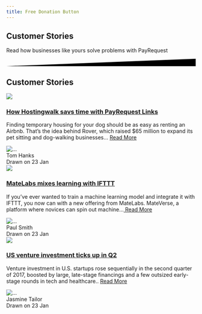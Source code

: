 ```yaml
---
title: Free Donation Button
---
```


<div class="position-relative">
    <!-- Hero for FREE version -->
    <section class="section section-lg section-shaped">
        <!-- Background circles -->
        <div class="shape shape-style-self shape-primary">
            <span class="span-150"></span>
            <span class="span-50"></span>
            <span class="span-50"></span>
            <span class="span-75"></span>
            <span class="span-100"></span>
            <span class="span-75"></span>
            <span class="span-50"></span>
            <span class="span-100"></span>
            <span class="span-50"></span>
            <span class="span-100"></span>
        </div>
        <div class="container shape-container d-flex align-items-center">
            <div class="col px-0">
                <div class="row align-items-center justify-content-center">
                    <div class="col-lg-7 text-center">

<div class="icon icon-shape bg-gradient-white shadow rounded-circle mb-3"><i class="fal fa-user-circle text-info" aria-hidden="true"></i></div>
                        
 <h1 class="text-white"> Customer Stories
</h1>
                        <p class="lead text-white">   Read how businesses like yours solve problems with PayRequest
</p>
                        

  </div>
                </div>
            </div>
        </div>
        <!-- SVG separator -->
        <div class="separator separator-bottom separator-skew zindex-100">
            <svg x="0" y="0" viewBox="0 0 2560 100" preserveAspectRatio="none" version="1.1" xmlns="http://www.w3.org/2000/svg">
                <polygon class="fill-white" points="2560 0 2560 100 0 100"></polygon>
            </svg>
        </div>
    </section>
</div>

<section class="blogs-3">
        <div class="container">
          <div class="row">
            <div class="col-lg-10 col-md-8 mx-auto">
              <h2 class="title mb-5">Customer Stories</h2>
              <div class="card card-blog card-plain blog-horizontal mb-5">
                <div class="row">
                  <div class="col-lg-4">
                    <div class="card-image shadow">
                      <a href="javascript:;">
                        <img class="img rounded" src="https://scontent.flis6-1.fna.fbcdn.net/v/t1.0-9/11873700_858341514247971_2231524977077816808_n.png?_nc_cat=110&amp;_nc_sid=09cbfe&amp;_nc_ohc=lA8siWIae6YAX9zJSys&amp;_nc_ht=scontent.flis6-1.fna&amp;oh=fc7085cfde4bcd93e2807a417f2eeee2&amp;oe=5F021D32">
                      </a>
                    </div>
                  </div>
                  <div class="col-lg-8">
                    <div class="card-body">
                      <h3 class="card-title">
                        <a href="javascript:;"> How Hostingwalk savs time with PayRequest Links</a>
                      </h3>
                      <p class="card-description">
                        Finding temporary housing for your dog should be as easy as renting an Airbnb. That’s the idea behind Rover, which raised $65 million to expand its pet sitting and dog-walking businesses... <a href="javascript:;"> Read More </a>
                      </p>
                      <div class="author">
                        <img src="./assets/img/faces/team-1.jpg" alt="..." class="avatar img-raised">
                        <div class="text">
                          <span class="name">Tom Hanks</span>
                          <div class="meta">Drawn on 23 Jan</div>
                        </div>
                      </div>
                    </div>
                  </div>
                </div>
              </div>
              <div class="card card-blog card-plain blog-horizontal mb-5">
                <div class="row">
                  <div class="col-lg-4">
                    <div class="card-image shadow">
                      <a href="javascript:;">
                        <img class="img rounded" src="./assets/img/faces/team-3.jpg">
                      </a>
                    </div>
                  </div>
                  <div class="col-lg-8">
                    <div class="card-body">
                      <h3 class="card-title">
                        <a href="javascript:;">MateLabs mixes learning with IFTTT</a>
                      </h3>
                      <p class="card-description">
                        If you’ve ever wanted to train a machine learning model and integrate it with IFTTT, you now can with a new offering from MateLabs. MateVerse, a platform where novices can spin out machine...<a href="javascript:;"> Read More </a>
                      </p>
                      <div class="author">
                        <img src="./assets/img/faces/team-5.jpg" alt="..." class="avatar img-raised">
                        <div class="text">
                          <span class="name">Paul Smith</span>
                          <div class="meta">Drawn on 23 Jan</div>
                        </div>
                      </div>
                    </div>
                  </div>
                </div>
              </div>
              <div class="card card-blog card-plain blog-horizontal">
                <div class="row">
                  <div class="col-lg-4">
                    <div class="card-image shadow">
                      <a href="javascript:;">
                        <img class="img rounded" src="./assets/img/faces/team-4.jpg">
                      </a>
                    </div>
                  </div>
                  <div class="col-lg-8">
                    <div class="card-body">
                      <h3 class="card-title">
                        <a href="javascript:;">US venture investment ticks up in Q2</a>
                      </h3>
                      <p class="card-description">
                        Venture investment in U.S. startups rose sequentially in the second quarter of 2017, boosted by large, late-stage financings and a few outsized early-stage rounds in tech and healthcare.. <a href="javascript:;"> Read More </a>
                      </p>
                      <div class="author">
                        <img src="./assets/img/faces/team-2.jpg" alt="..." class="avatar img-raised">
                        <div class="text">
                          <span class="name">Jasmine Tailor</span>
                          <div class="meta">Drawn on 23 Jan</div>
                        </div>
                      </div>
                    </div>
                  </div>
                </div>
              </div>
            </div>
          </div>
        </div>
      </section>